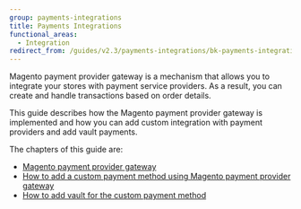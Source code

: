 ```yaml
---
group: payments-integrations
title: Payments Integrations
functional_areas:
  - Integration
redirect_from: /guides/v2.3/payments-integrations/bk-payments-integrations.html
---
```


Magento payment provider gateway is a mechanism that allows you to integrate your stores with payment service providers. As a result, you can create and handle transactions based on order details.

This guide describes how the Magento payment provider gateway is implemented and how you can add custom integration with payment providers and add vault payments.

The chapters of this guide are:

* [Magento payment provider gateway]({{page.baseurl}}/payment-integration/gateway.html)
* [How to add a custom payment method using Magento payment provider gateway]({{page.baseurl}}/payment-integration/core-concepts.html)
* [How to add vault for the custom payment method]({{page.baseurl}}/payment-integration/vault.html) 

